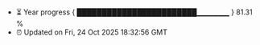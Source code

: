 - ⏳ Year progress { ████████████████████████▁▁▁▁▁▁ } 81.31 %
- ⏰ Updated on Fri, 24 Oct 2025 18:32:56 GMT

